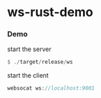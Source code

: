 # ws-rust-demo

### Demo

start the server

```rust
$ ./target/release/ws
```

start the client

```rust
websocat ws://localhost:9001
```

